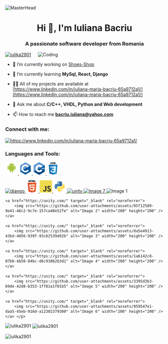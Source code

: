 ![MasterHead](https://user-images.githubusercontent.com/74038190/213910845-af37a709-8995-40d6-be59-724526e3c3d7.gif)

<h1 align="center">Hi 👋, I'm Iuliana Bacriu</h1>
<h3 align="center">A passionate software developer from Romania</h3>
<img align="right" alt="Coding" width=400 src="https://tenor.com/view/coding-gif-4706460855862906629">

<p align="left">
    <a href="https://github.com/ryo-ma/github-profile-trophy">
        <img src="https://github-profile-trophy.vercel.app/?username=iulika2901" alt="iulika2901" />
    </a>
</p>

- 🔭 I’m currently working on [Shoes-Shop](https://github.com/Iulika2901/shoes-shop)

- 🌱 I’m currently learning **MySql, React, Django**

- 👨‍💻 All of my projects are available at [https://www.linkedin.com/in/iuliana-maria-bacriu-65a9712a1/](https://www.linkedin.com/in/iuliana-maria-bacriu-65a9712a1/)

- 💬 Ask me about **C/C++, VHDL, Python and Web development**

- 📫 How to reach me **bacriu.iuliana@yahoo.com**

<h3 align="left">Connect with me:</h3>
<p align="left">
<a href="https://linkedin.com/in/https://www.linkedin.com/in/iuliana-maria-bacriu-65a9712a1/" target="blank"><img align="center" src="https://raw.githubusercontent.com/rahuldkjain/github-profile-readme-generator/master/src/images/icons/Social/linked-in-alt.svg" alt="https://www.linkedin.com/in/iuliana-maria-bacriu-65a9712a1/" height="30" width="40" /></a>
</p>

<h3 align="left">Languages and Tools:</h3>
<p align="left"> <a href="https://developer.android.com" target="_blank" rel="noreferrer"> <img src="https://raw.githubusercontent.com/devicons/devicon/master/icons/android/android-original-wordmark.svg" alt="android" width="40" height="40"/> </a> <a href="https://www.cprogramming.com/" target="_blank" rel="noreferrer"> <img src="https://raw.githubusercontent.com/devicons/devicon/master/icons/c/c-original.svg" alt="c" width="40" height="40"/> </a> <a href="https://www.w3schools.com/cpp/" target="_blank" rel="noreferrer"> <img src="https://raw.githubusercontent.com/devicons/devicon/master/icons/cplusplus/cplusplus-original.svg" alt="cplusplus" width="40" height="40"/> </a> <a href="https://www.w3schools.com/css/" target="_blank" rel="noreferrer"> <img src="https://raw.githubusercontent.com/devicons/devicon/master/icons/css3/css3-original-wordmark.svg" alt="css3" width="40" height="40"/> </a>

<a href="https://images.app.goo.gl/3EWVcHhcgzMFLc8A9" alt="vhdl" width="40" height="40"/> </a>

 <a href="https://www.djangoproject.com/" target="_blank" rel="noreferrer"> <img src="https://cdn.worldvectorlogo.com/logos/django.svg" alt="django" width="40" height="40"/> </a> <a href="https://www.w3.org/html/" target="_blank" rel="noreferrer"> <img src="https://raw.githubusercontent.com/devicons/devicon/master/icons/html5/html5-original-wordmark.svg" alt="html5" width="40" height="40"/> </a> <a href="https://developer.mozilla.org/en-US/docs/Web/JavaScript" target="_blank" rel="noreferrer"> <img src="https://raw.githubusercontent.com/devicons/devicon/master/icons/javascript/javascript-original.svg" alt="javascript" width="40" height="40"/> </a> <a href="https://www.python.org" target="_blank" rel="noreferrer"> <img src="https://raw.githubusercontent.com/devicons/devicon/master/icons/python/python-original.svg" alt="python" width="40" height="40"/> </a> <a href="https://unity.com/" target="_blank" rel="noreferrer"> <img src="https://www.vectorlogo.zone/logos/unity3d/unity3d-icon.svg" alt="unity" width="40" height="40"/> </a><a href="https://unity.com/" target="_blank" rel="noreferrer"><a href="https://unity.com/" target="_blank" rel="noreferrer">
        <img src="https://github.com/user-attachments/assets/2e3a1e46-edae-4fe5-8ffb-033a6f0e1640" alt="Image 7" width="200" height="200" />
    </a>
        <img src="https://github.com/user-attachments/assets/8f101509-699b-4135-8aab-f7c5062ddfbb" alt="Image 1" width="200" height="200" />
    </a>

    <a href="https://unity.com/" target="_blank" rel="noreferrer">
        <img src="https://github.com/user-attachments/assets/95f12589-9e41-46c2-9c7e-157ca40e52fe" alt="Image 2" width="200" height="200" />
    </a>

    <a href="https://unity.com/" target="_blank" rel="noreferrer">
        <img src="https://github.com/user-attachments/assets/da5e4913-43bd-4056-939f-93c62539d92b" alt="Image 3" width="200" height="200" />
    </a>

    <a href="https://unity.com/" target="_blank" rel="noreferrer">
        <img src="https://github.com/user-attachments/assets/1a6142c8-07bb-4b50-84bc-d6c9386263d1" alt="Image 4" width="200" height="200" />
    </a>

    <a href="https://unity.com/" target="_blank" rel="noreferrer">
        <img src="https://github.com/user-attachments/assets/3395d3b3-69de-42d8-b353-1ff81a1f01b5" alt="Image 5" width="200" height="200" />
    </a>

    <a href="https://unity.com/" target="_blank" rel="noreferrer">
        <img src="https://github.com/user-attachments/assets/959547e1-daa5-45eb-916d-a12302379300" alt="Image 6" width="200" height="200" />
    </a> </p>

<p><img align="left" src="https://github.com/Iulika2901/Iulika2901/edit/main/README.md" alt="iulika2901" /></p>

<p>&nbsp;<img align="center" src="https://github-readme-stats.vercel.app/api?username=iulika2901&show_icons=true&locale=en" alt="iulika2901" /></p>

<p><img align="center" src="https://github-readme-streak-stats.herokuapp.com/?user=iulika2901&" alt="iulika2901" /></p>
